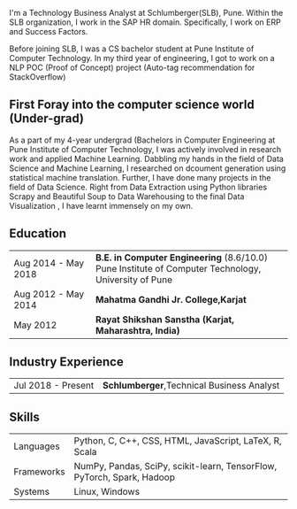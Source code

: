 I'm a Technology Business Analyst at Schlumberger(SLB), Pune. Within the SLB organization, I work in the SAP HR domain. Specifically, I work on ERP and Success Factors.

Before joining SLB, I was a CS bachelor student at Pune Institute of Computer Technology.  In my third year of engineering, I got to work on a NLP POC (Proof of Concept) project (Auto-tag recommendation for StackOverflow) 

<h2>First Foray into the computer science world (Under-grad)</h2>

As a part of my 4-year undergrad (Bachelors in Computer Engineering at Pune Institute of Computer Technology, I was actively involved in research work and applied Machine Learning. Dabbling my hands in the field of Data Science and Machine Learning, I researched on dcoument generation using statistical machine translation. Further, I have done many projects in the field of Data Science. Right from Data Extraction using Python libraries Scrapy and Beautiful Soup to Data Warehousing to the final Data Visualization , I have learnt immensely on my own. 

## <i class="fa fa-chevron-right"></i> Education

<table class="table table-hover">
 
  <tr>
    <td class="col-md-3">Aug 2014 - May 2018</td>
    <td>
        <strong>B.E. in Computer Engineering</strong>
        (8.6/10.0)
        <br>
     Pune Institute of Computer Technology, University of Pune
    </td>
  </tr>
  <tr>
    <td class="col-md-3">Aug 2012 - May 2014</td>
    <td>
        <strong>Mahatma Gandhi Jr. College,Karjat</strong>
    </td>
  </tr>
  <tr>
    <td class="col-md-3">May 2012</td>
    <td>
      <strong>Rayat Shikshan Sanstha (Karjat, Maharashtra, India)</strong>
    </td>
  </tr>
</table>

## <i class="fa fa-chevron-right"></i> Industry Experience
<table class="table table-hover">
<tr>
  <td class='col-md-3'>Jul 2018 - Present</td>
  <td><strong>Schlumberger</strong>,Technical Business Analyst</td>
</tr>
</table>



## <i class="fa fa-chevron-right"></i> Skills
<table class="table table-hover">
<tr>
  <td class='col-md-2'>Languages</td>
  <td markdown="1">
Python, C, C++, CSS, HTML, JavaScript, LaTeX, R, Scala
  </td>
</tr>
<tr>
  <td class='col-md-2'>Frameworks</td>
  <td markdown="1">
 NumPy, Pandas, SciPy, scikit-learn, TensorFlow, PyTorch, Spark, Hadoop
  </td>
</tr>
<tr>
  <td class='col-md-2'>Systems</td>
  <td markdown="1">
Linux, Windows
  </td>
</tr>
</table>

